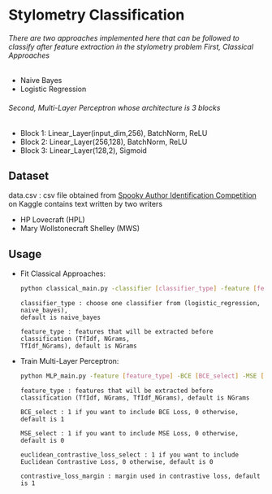 # Stylometry Classification

###### There are two approaches implemented here that can be followed to classify after feature extraction in the stylometry problem First, Classical Approaches
- Naive Bayes
- Logistic Regression
###### Second, Multi-Layer Perceptron whose architecture is 3 blocks
- Block 1: Linear_Layer(input_dim,256), BatchNorm, ReLU
- Block 2: Linear_Layer(256,128), BatchNorm, ReLU
- Block 3: Linear_Layer(128,2), Sigmoid
## Dataset
data.csv​ : csv file obtained from [Spooky Author Identification Competition](https://www.kaggle.com/c/spooky-author-identification/) on Kaggle contains text written by two writers
- HP Lovecraft (HPL)
- Mary Wollstonecraft Shelley (MWS)



## Usage

-   Fit Classical Approaches:
    ```bash
    python classical_main.py -classifier [classifier_type] -feature [feature_type]
    ```
    ```console
    classifier_type​ : choose one classifier from (logistic_regression, naive_bayes),
    default is naive_bayes

    feature_type​ : features that will be extracted before classification (TfIdf, NGrams,
    TfIdf_NGrams), default is NGrams
    ```

-   Train Multi-Layer Perceptron:
    ```bash
    python MLP_main.py -feature [feature_type] -BCE [BCE_select] -MSE [MSE_select] -Contrastive [euclidean_contrastive_loss_select] -ContrastiveMargin [contrastive_loss_margin]
    ```
    ```console
    feature_type​ : features that will be extracted before classification (TfIdf, NGrams, TfIdf_NGrams), default is NGrams

    BCE_select​ : 1 if you want to include BCE Loss, 0 otherwise, default is 1

    MSE_select​ : 1 if you want to include MSE Loss, 0 otherwise, default is 0

    euclidean_contrastive_loss_select​ : 1 if you want to include Euclidean Contrastive Loss, 0 otherwise, default is 0

    contrastive_loss_margin​ : margin used in contrastive loss, default is 1
    ```
